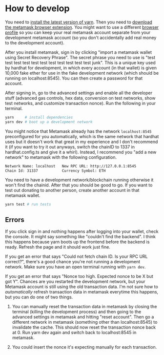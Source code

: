 # How to develop

You need to [install the latest version of yarn](https://yarnpkg.com/getting-started/install). Then you need to [download the metamask browser extension](https://metamask.io/). You might want to use a different [browser profile](https://youtu.be/Ik8-xn4DyCo?t=15) so you can keep your real metamask account separate from your development metamask account (so you don't accidentally add real money to the development account). 

After you install metamask, sign in by clicking "import a metamask wallet using Secret Recovery Phrase". The secret phrase you need to use is "test test test test test test test test test test test junk". This is a unique key used by hardhat for development, in which every account (in that wallet) is given 10,000 fake ether for use in the fake development network (which should be running on localhost:8545). You can then create a password for that account.

After signing in, go to the advanced settings and enable all the developer stuff (advanced gas controls, hex data, conversion on test networks, show test networks, and customize transaction nonce). Run the following in your terminal.

```bash
yarn     # install dependencies 
yarn dev # boot up a development network
```

You might notice that Metamask already has the network `localhost:8545` preconfigured for you automatically, which is the same network that hardhat uses but it doesn't work that great in my experience and I don't recommend it (if you want to try it out anyways, switch the chainID to 1337 in hardhat.config.ts and give it a whirl). Instead, I recommend you "add a new network" to metamask with the following configuration.

```bash
Network Name: localhost   New RPC URL: http://127.0.0.1:8545
Chain Id: 31337           Currency Symbol: ETH
```

You need to have a development network/blockchain running otherwise it won't find the chainid. After that you should be good to go. If you want to test out donating to another person, create another account in that metamask wallet.

```bash
yarn test # run tests
```

## Errors

If you click sign in and nothing happens after logging into your wallet, check the console. It might say something like "couldn't find the backend". I think this happens because yarn boots up the frontend before the backend is ready. Refresh the page and it should work just fine.

If you get an error that says "Could not fetch chain ID. Is your RPC URL correct?", there's a good chance you're not running a development network. Make sure you have an open terminal running with `yarn dev`. 

If you get an error that says "Nonce too high. Expected nonce to be X but got Y". Chances are you restarted the development network, but your Metamask account is still using the old transaction data. I'm not sure how to _automatically_ refresh transaction data in metamask everytime this happens, but you can do one of two things.

1. You can manually reset the transaction data in metamask by closing the terminal (killing the development process) and then going to the advanced settings in metamask and hitting "reset account". Then go a different network in metamask (something other than localhost:8545) to invalidate the cache. This should now reset the transaction nonce back at 0. Run yarn dev again and switch back to localhost:8545 in metamask.

2. You could insert the nonce it's expecting manually for each transaction.
